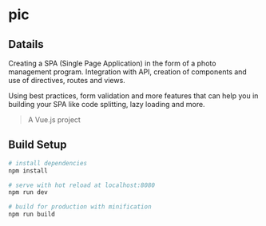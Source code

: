 # pic

## Datails
Creating a SPA (Single Page Application) in the form of a photo management program. Integration with API, creation of components and use of directives, routes and views.

Using best practices, form validation and more features that can help you in building your SPA like code splitting, lazy loading and more.

> A Vue.js project

## Build Setup

``` bash
# install dependencies
npm install

# serve with hot reload at localhost:8080
npm run dev

# build for production with minification
npm run build
```



